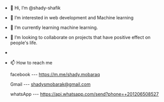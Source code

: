 - 👋 Hi, I’m @shady-shafik
- 👀 I’m interested in web development and Machine learning 
- 🌱 I’m currently learning machine learning.
- 💞️ I’m looking to collaborate on projects that have positive effect on people's life.
- 
- 📫 How to reach me 

  facebook  ---  https://m.me/shady.mobaraq
  
  Gmail     ---  shadysmobarak@gmail.com

  whatsApp ---   https://api.whatsapp.com/send?phone=+201206508527

<!---
shady-shafik/shady-shafik is a ✨ special ✨ repository because its `README.md` (this file) appears on your GitHub profile.
You can click the Preview link to take a look at your changes.
--->

